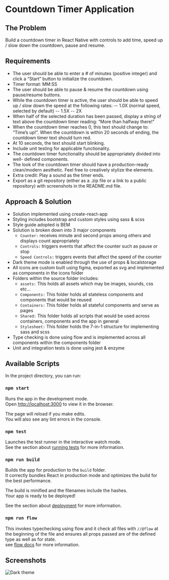 # Countdown Timer Application

## The Problem

Build a countdown timer in React Native with controls to add time, speed up / slow down the countdown, pause and resume.

## Requirements

* The user should be able to enter a # of minutes (positive integer) and click a “Start” button to initialize the countdown.
* Timer format: MM:SS
* The user should be able to pause & resume the countdown using pause/resume
buttons.
* While the countdown timer is active, the user should be able to speed up / slow
down the speed at the following rates: -- 1.0X (normal speed, selected by
default) -- 1.5X -- 2X
* When half of the selected duration has been passed, display a string of text
above the countdown timer reading: “More than halfway there!”
* When the countdown timer reaches 0, this text should change to: “Time’s up!”. When the countdown is within 20 seconds of ending, the countdown timer text
should turn red.
* At 10 seconds, the text should start blinking.
* Include unit testing for applicable functionality.
* The countdown timer functionality should be appropriately divided into well-
defined components.
* The look of the countdown timer should have a production-ready clean/modern
aesthetic. Feel free to creatively stylize the elements.
* Extra credit: Play a sound as the timer ends.
* Export as a git repository (either as a .zip file or a link to a public repository) with
screenshots in the README.md file.

## Approach & Solution

* Solution implemented using create-react-app
* Styling includes bootstrap and custom styles using sass & scss
* Style guide adopted is BEM
* Solution is broken down into 3 major components
  * `Counter:` receives minute and second props among others and displays count appropriately
  * `Controls:` triggers events that affect the counter such as pause or stop
  * `Speed Controls:` triggers events that affect the speed of the counter
* Dark theme mode is enabled through the use of props & localstorage
* All icons are custom built using figma, exported as svg and implemented as components in the icons folder
* Folders within the source folder includes:
  * `assets:` This holds all assets which may be images, sounds, css etc...
  * `Components:` This folder holds all stateless components and components that would be reused
  * `Containers:` This folder holds all stateful components and serve as pages
  * `Shared:` This folder holds all scripts that would be used across containers, components and the app in general
  * `Stylesheet:` This folder holds the 7-in-1 structure for implementing sass and scss
* Type checking is done using flow and is implemented across all components within the components folder
* Unit and integration tests is done using jest & enzyme

## Available Scripts

In the project directory, you can run:

### `npm start`

Runs the app in the development mode.<br />
Open [http://localhost:3000](http://localhost:3000) to view it in the browser.

The page will reload if you make edits.<br />
You will also see any lint errors in the console.

### `npm test`

Launches the test runner in the interactive watch mode.<br />
See the section about [running tests](https://facebook.github.io/create-react-app/docs/running-tests) for more information.

### `npm run build`

Builds the app for production to the `build` folder.<br />
It correctly bundles React in production mode and optimizes the build for the best performance.

The build is minified and the filenames include the hashes.<br />
Your app is ready to be deployed!

See the section about [deployment](https://facebook.github.io/create-react-app/docs/deployment) for more information.

### `npm run flow`
This invokes typechecking using flow and it check all files with `//@flow` at the beginning of the file and ensures all props passed are of the defined type as well as for state.<br />
see [flow docs](https://flow.org/en/docs/) for more information.

## Screenshots
![Dark theme](../src/assets/screenshots/Screenshot1.png "Dark theme")